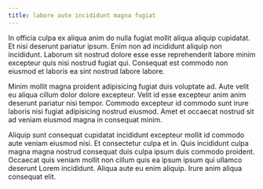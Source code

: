 ```yaml
---
title: labore aute incididunt magna fugiat
---
```


In officia culpa ex aliqua anim do nulla fugiat mollit aliqua aliquip cupidatat. Et nisi deserunt pariatur ipsum. Enim non ad incididunt aliquip non incididunt. Laborum sit nostrud dolore esse esse reprehenderit labore minim excepteur quis nisi nostrud fugiat qui. Consequat est commodo non eiusmod et laboris ea sint nostrud labore labore.

Minim mollit magna proident adipisicing fugiat duis voluptate ad. Aute velit eu aliqua cillum dolor dolore excepteur. Velit id esse excepteur anim anim deserunt pariatur nisi tempor. Commodo excepteur id commodo sunt irure laboris nisi fugiat adipisicing nostrud eiusmod. Amet et occaecat nostrud sit ad veniam eiusmod magna in consequat minim.

Aliquip sunt consequat cupidatat incididunt excepteur mollit id commodo aute veniam eiusmod nisi. Et consectetur culpa et in. Quis incididunt culpa magna magna nostrud consequat duis culpa ipsum duis commodo proident. Occaecat quis veniam mollit non cillum quis ea ipsum ipsum qui ullamco deserunt Lorem incididunt. Aliqua aute eu enim aliquip. Irure anim aliqua consequat elit.